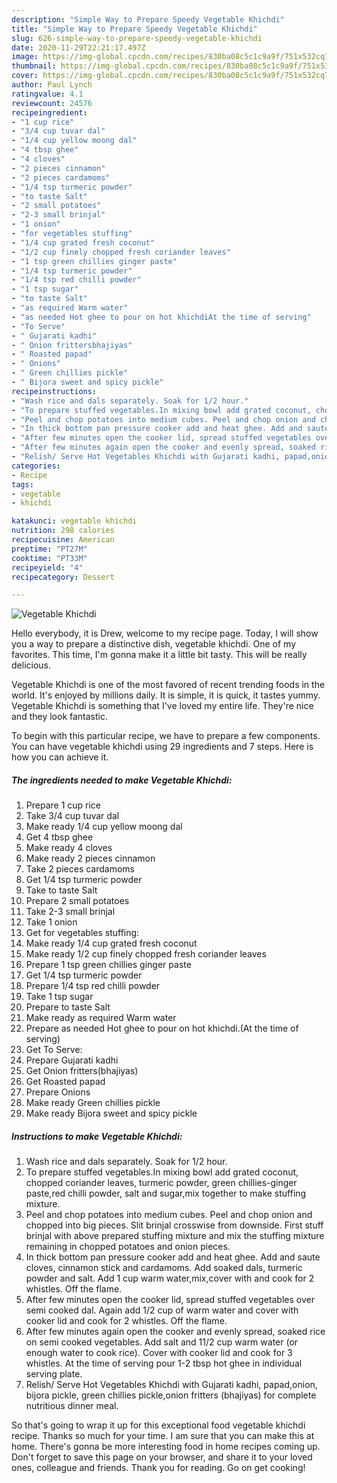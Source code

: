 ```yaml
---
description: "Simple Way to Prepare Speedy Vegetable Khichdi"
title: "Simple Way to Prepare Speedy Vegetable Khichdi"
slug: 626-simple-way-to-prepare-speedy-vegetable-khichdi
date: 2020-11-29T22:21:17.497Z
image: https://img-global.cpcdn.com/recipes/830ba08c5c1c9a9f/751x532cq70/vegetable-khichdi-recipe-main-photo.jpg
thumbnail: https://img-global.cpcdn.com/recipes/830ba08c5c1c9a9f/751x532cq70/vegetable-khichdi-recipe-main-photo.jpg
cover: https://img-global.cpcdn.com/recipes/830ba08c5c1c9a9f/751x532cq70/vegetable-khichdi-recipe-main-photo.jpg
author: Paul Lynch
ratingvalue: 4.1
reviewcount: 24576
recipeingredient:
- "1 cup rice"
- "3/4 cup tuvar dal"
- "1/4 cup yellow moong dal"
- "4 tbsp ghee"
- "4 cloves"
- "2 pieces cinnamon"
- "2 pieces cardamoms"
- "1/4 tsp turmeric powder"
- "to taste Salt"
- "2 small potatoes"
- "2-3 small brinjal"
- "1 onion"
- "for vegetables stuffing"
- "1/4 cup grated fresh coconut"
- "1/2 cup finely chopped fresh coriander leaves"
- "1 tsp green chillies ginger paste"
- "1/4 tsp turmeric powder"
- "1/4 tsp red chilli powder"
- "1 tsp sugar"
- "to taste Salt"
- "as required Warm water"
- "as needed Hot ghee to pour on hot khichdiAt the time of serving"
- "To Serve"
- " Gujarati kadhi"
- " Onion frittersbhajiyas"
- " Roasted papad"
- " Onions"
- " Green chillies pickle"
- " Bijora sweet and spicy pickle"
recipeinstructions:
- "Wash rice and dals separately. Soak for 1/2 hour."
- "To prepare stuffed vegetables.In mixing bowl add grated coconut, chopped coriander leaves, turmeric powder, green chillies-ginger paste,red chilli powder, salt and sugar,mix together to make stuffing mixture."
- "Peel and chop potatoes into medium cubes. Peel and chop onion and chopped into big pieces. Slit brinjal crosswise from downside. First stuff brinjal with above prepared stuffing mixture and mix the stuffing mixture remaining in chopped potatoes and onion pieces."
- "In thick bottom pan pressure cooker add and heat ghee. Add and saute cloves, cinnamon stick and cardamoms. Add soaked dals, turmeric powder and salt. Add 1 cup warm water,mix,cover with and cook for 2 whistles. Off the flame."
- "After few minutes open the cooker lid, spread stuffed vegetables over semi cooked dal. Again add 1/2 cup of warm water and cover with cooker lid and cook for 2 whistles. Off the flame."
- "After few minutes again open the cooker and evenly spread, soaked rice on semi cooked vegetables. Add salt and 11/2 cup warm water (or enough water to cook rice). Cover with cooker lid and cook for 3 whistles. At the time of serving pour 1-2 tbsp hot ghee in individual serving plate."
- "Relish/ Serve Hot Vegetables Khichdi with Gujarati kadhi, papad,onion, bijora pickle, green chillies pickle,onion fritters (bhajiyas) for complete nutritious dinner meal."
categories:
- Recipe
tags:
- vegetable
- khichdi

katakunci: vegetable khichdi 
nutrition: 298 calories
recipecuisine: American
preptime: "PT27M"
cooktime: "PT33M"
recipeyield: "4"
recipecategory: Dessert

---
```



![Vegetable Khichdi](https://img-global.cpcdn.com/recipes/830ba08c5c1c9a9f/751x532cq70/vegetable-khichdi-recipe-main-photo.jpg)

Hello everybody, it is Drew, welcome to my recipe page. Today, I will show you a way to prepare a distinctive dish, vegetable khichdi. One of my favorites. This time, I'm gonna make it a little bit tasty. This will be really delicious.



Vegetable Khichdi is one of the most favored of recent trending foods in the world. It's enjoyed by millions daily. It is simple, it is quick, it tastes yummy. Vegetable Khichdi is something that I've loved my entire life. They're nice and they look fantastic.


To begin with this particular recipe, we have to prepare a few components. You can have vegetable khichdi using 29 ingredients and 7 steps. Here is how you can achieve it.

<!--inarticleads1-->

##### The ingredients needed to make Vegetable Khichdi:

1. Prepare 1 cup rice
1. Take 3/4 cup tuvar dal
1. Make ready 1/4 cup yellow moong dal
1. Get 4 tbsp ghee
1. Make ready 4 cloves
1. Make ready 2 pieces cinnamon
1. Take 2 pieces cardamoms
1. Get 1/4 tsp turmeric powder
1. Take to taste Salt
1. Prepare 2 small potatoes
1. Take 2-3 small brinjal
1. Take 1 onion
1. Get for vegetables stuffing:
1. Make ready 1/4 cup grated fresh coconut
1. Make ready 1/2 cup finely chopped fresh coriander leaves
1. Prepare 1 tsp green chillies ginger paste
1. Get 1/4 tsp turmeric powder
1. Prepare 1/4 tsp red chilli powder
1. Take 1 tsp sugar
1. Prepare to taste Salt
1. Make ready as required Warm water
1. Prepare as needed Hot ghee to pour on hot khichdi.(At the time of serving)
1. Get To Serve:
1. Prepare  Gujarati kadhi
1. Get  Onion fritters(bhajiyas)
1. Get  Roasted papad
1. Prepare  Onions
1. Make ready  Green chillies pickle
1. Make ready  Bijora sweet and spicy pickle




<!--inarticleads2-->

##### Instructions to make Vegetable Khichdi:

1. Wash rice and dals separately. Soak for 1/2 hour.
1. To prepare stuffed vegetables.In mixing bowl add grated coconut, chopped coriander leaves, turmeric powder, green chillies-ginger paste,red chilli powder, salt and sugar,mix together to make stuffing mixture.
1. Peel and chop potatoes into medium cubes. Peel and chop onion and chopped into big pieces. Slit brinjal crosswise from downside. First stuff brinjal with above prepared stuffing mixture and mix the stuffing mixture remaining in chopped potatoes and onion pieces.
1. In thick bottom pan pressure cooker add and heat ghee. Add and saute cloves, cinnamon stick and cardamoms. Add soaked dals, turmeric powder and salt. Add 1 cup warm water,mix,cover with and cook for 2 whistles. Off the flame.
1. After few minutes open the cooker lid, spread stuffed vegetables over semi cooked dal. Again add 1/2 cup of warm water and cover with cooker lid and cook for 2 whistles. Off the flame.
1. After few minutes again open the cooker and evenly spread, soaked rice on semi cooked vegetables. Add salt and 11/2 cup warm water (or enough water to cook rice). Cover with cooker lid and cook for 3 whistles. At the time of serving pour 1-2 tbsp hot ghee in individual serving plate.
1. Relish/ Serve Hot Vegetables Khichdi with Gujarati kadhi, papad,onion, bijora pickle, green chillies pickle,onion fritters (bhajiyas) for complete nutritious dinner meal.




So that's going to wrap it up for this exceptional food vegetable khichdi recipe. Thanks so much for your time. I am sure that you can make this at home. There's gonna be more interesting food in home recipes coming up. Don't forget to save this page on your browser, and share it to your loved ones, colleague and friends. Thank you for reading. Go on get cooking!
